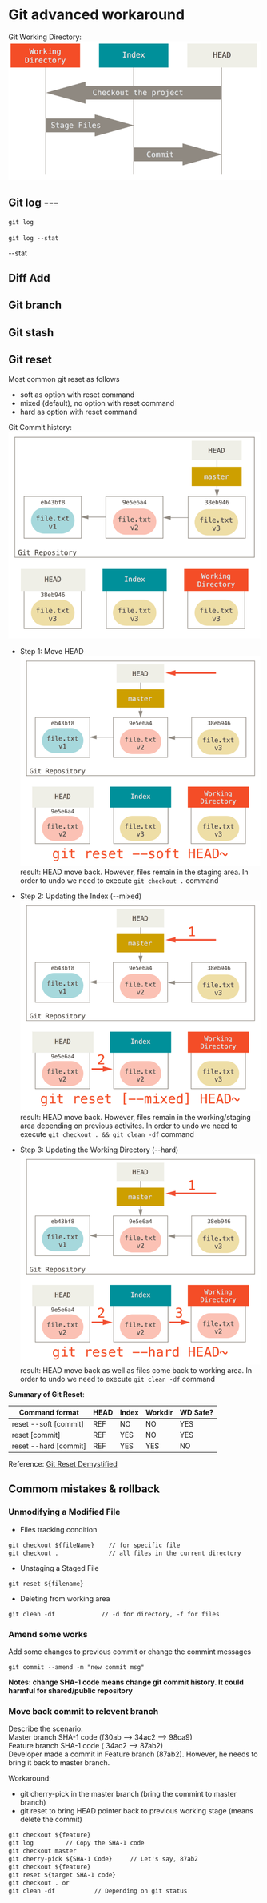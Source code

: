 # Git advanced workaround

Git Working Directory:
![alt text]( ../images/git-workingDir.png "Git Working Directory")

## Git log ---

```
git log

git log --stat

```
--stat









## Diff Add












## Git branch


## Git stash

## Git reset
Most common git reset as follows
- soft as option with reset command
- mixed (default), no option with reset command
- hard as option with reset command

Git Commit history:
![alt text]( ../images/git-commit-history.png "Git Commit History")

- Step 1: Move HEAD
![alt text]( ../images/git-reset-soft.png "Git Reset Soft")
result: HEAD move back. However, files remain in the staging area.
In order to undo we need to execute ```git checkout .``` command

- Step 2: Updating the Index (--mixed)
![alt text]( ../images/git-reset-mixed.png "Git Reset Mixed")
result: HEAD move back. However, files remain in the working/staging area depending on previous activites. In order to undo we need to execute ```git checkout . && git clean -df``` command

- Step 3: Updating the Working Directory (--hard)
![alt text]( ../images/git-reset-hard.png "Git Reset Hard")
result: HEAD move back as well as files come back to working area. In order to undo we need to execute ```git clean -df``` command


**Summary of Git Reset**:

Command format | HEAD	| Index	| Workdir	| WD Safe?
-------|----- |-------|---------|---------
reset --soft [commit] | REF | NO | NO | YES
reset [commit] | REF | YES | NO | YES
reset --hard [commit] | REF | YES | YES | NO

Reference:
[Git Reset Demystified](https://git-scm.com/book/en/v2/Git-Tools-Reset-Demystified)


## Commom mistakes & rollback

### Unmodifying a Modified File
- Files tracking condition
```
git checkout ${fileName}    // for specific file
git checkout .              // all files in the current directory
```
- Unstaging a Staged File
```
git reset ${filename}
```
- Deleting from working area
```
git clean -df             // -d for directory, -f for files
```

### Amend some works
Add some changes to previous commit or change the commint messages
```
git commit --amend -m "new commit msg"
```
**Notes: change SHA-1 code means change git commit history. It could harmful for shared/public repository**

### Move back commit to relevent branch

Describe the scenario:<br>
Master branch SHA-1 code (f30ab --> 34ac2 --> 98ca9) <br>
Feature branch SHA-1 code (         34ac2 --> 87ab2)<br>
Developer made a commit in Feature branch (87ab2). However, he needs to bring it back to master branch.

Workaround:
- git cherry-pick in the master branch (bring the commint to master branch)
- git reset to bring HEAD pointer back to previous working stage (means delete the commit)

```
git checkout ${feature}
git log         // Copy the SHA-1 code
git checkout master
git cherry-pick ${SHA-1 Code}     // Let's say, 87ab2
git checkout ${feature}
git reset ${target SHA-1 code}
git checkout . or
git clean -df           // Depending on git status
```
